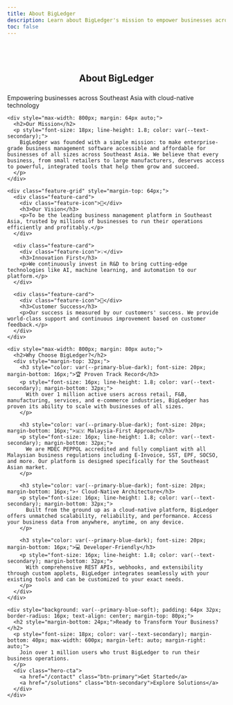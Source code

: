 ```yaml
---
title: About BigLedger
description: Learn about BigLedger's mission to empower businesses across Southeast Asia
toc: false
---
```


<section class="features" style="padding-top: 40px;">
  <div class="container">
    <h1 style="text-align: center; margin-bottom: 24px;">About BigLedger</h1>
    <p class="features-subtitle">Empowering businesses across Southeast Asia with cloud-native technology</p>

    <div style="max-width: 800px; margin: 64px auto;">
      <h2>Our Mission</h2>
      <p style="font-size: 18px; line-height: 1.8; color: var(--text-secondary);">
        BigLedger was founded with a simple mission: to make enterprise-grade business management software accessible and affordable for businesses of all sizes across Southeast Asia. We believe that every business, from small retailers to large manufacturers, deserves access to powerful, integrated tools that help them grow and succeed.
      </p>
    </div>

    <div class="feature-grid" style="margin-top: 64px;">
      <div class="feature-card">
        <div class="feature-icon">🎯</div>
        <h3>Our Vision</h3>
        <p>To be the leading business management platform in Southeast Asia, trusted by millions of businesses to run their operations efficiently and profitably.</p>
      </div>

      <div class="feature-card">
        <div class="feature-icon">💡</div>
        <h3>Innovation First</h3>
        <p>We continuously invest in R&D to bring cutting-edge technologies like AI, machine learning, and automation to our platform.</p>
      </div>

      <div class="feature-card">
        <div class="feature-icon">🤝</div>
        <h3>Customer Success</h3>
        <p>Our success is measured by our customers' success. We provide world-class support and continuous improvement based on customer feedback.</p>
      </div>
    </div>

    <div style="max-width: 800px; margin: 80px auto;">
      <h2>Why Choose BigLedger?</h2>
      <div style="margin-top: 32px;">
        <h3 style="color: var(--primary-blue-dark); font-size: 20px; margin-bottom: 16px;">🏆 Proven Track Record</h3>
        <p style="font-size: 16px; line-height: 1.8; color: var(--text-secondary); margin-bottom: 32px;">
          With over 1 million active users across retail, F&B, manufacturing, services, and e-commerce industries, BigLedger has proven its ability to scale with businesses of all sizes.
        </p>

        <h3 style="color: var(--primary-blue-dark); font-size: 20px; margin-bottom: 16px;">🇲🇾 Malaysia-First Approach</h3>
        <p style="font-size: 16px; line-height: 1.8; color: var(--text-secondary); margin-bottom: 32px;">
          We are MDEC PEPPOL accredited and fully compliant with all Malaysian business regulations including E-Invoice, SST, EPF, SOCSO, and more. Our platform is designed specifically for the Southeast Asian market.
        </p>

        <h3 style="color: var(--primary-blue-dark); font-size: 20px; margin-bottom: 16px;">⚡ Cloud-Native Architecture</h3>
        <p style="font-size: 16px; line-height: 1.8; color: var(--text-secondary); margin-bottom: 32px;">
          Built from the ground up as a cloud-native platform, BigLedger offers unmatched scalability, reliability, and performance. Access your business data from anywhere, anytime, on any device.
        </p>

        <h3 style="color: var(--primary-blue-dark); font-size: 20px; margin-bottom: 16px;">💻 Developer-Friendly</h3>
        <p style="font-size: 16px; line-height: 1.8; color: var(--text-secondary); margin-bottom: 32px;">
          With comprehensive REST APIs, webhooks, and extensibility through custom applets, BigLedger integrates seamlessly with your existing tools and can be customized to your exact needs.
        </p>
      </div>
    </div>

    <div style="background: var(--primary-blue-soft); padding: 64px 32px; border-radius: 16px; text-align: center; margin-top: 80px;">
      <h2 style="margin-bottom: 24px;">Ready to Transform Your Business?</h2>
      <p style="font-size: 18px; color: var(--text-secondary); margin-bottom: 40px; max-width: 600px; margin-left: auto; margin-right: auto;">
        Join over 1 million users who trust BigLedger to run their business operations.
      </p>
      <div class="hero-cta">
        <a href="/contact" class="btn-primary">Get Started</a>
        <a href="/solutions" class="btn-secondary">Explore Solutions</a>
      </div>
    </div>
  </div>
</section>
